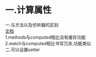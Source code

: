一.计算属性  
===
  一.与方法以及侦听器的区别  
  [文档](https://cn.vuejs.org/v2/guide/computed.html)  
  1.methods与computed相比没有缓存功能  
  2.watch与computed相比书写冗余,功能类似  
  二.可以设置setter  
  
  
